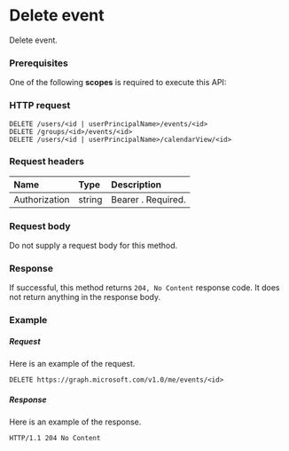# Delete event

Delete event.
### Prerequisites
One of the following **scopes** is required to execute this API: 
### HTTP request
<!-- { "blockType": "ignored" } -->
```http
DELETE /users/<id | userPrincipalName>/events/<id>
DELETE /groups/<id>/events/<id>
DELETE /users/<id | userPrincipalName>/calendarView/<id>

```
### Request headers
| Name       | Type | Description|
|:---------------|:--------|:----------|
| Authorization  | string  | Bearer <token>. Required. |

### Request body
Do not supply a request body for this method.


### Response
If successful, this method returns `204, No Content` response code. It does not return anything in the response body.

### Example
##### Request
Here is an example of the request.
<!-- {
  "blockType": "request",
  "name": "delete_event"
}-->
```http
DELETE https://graph.microsoft.com/v1.0/me/events/<id>
```
##### Response
Here is an example of the response. 
<!-- {
  "blockType": "response",
  "truncated": true
} -->
```http
HTTP/1.1 204 No Content
```

<!-- uuid: 8fcb5dbc-d5aa-4681-8e31-b001d5168d79
2015-10-25 14:57:30 UTC -->
<!-- {
  "type": "#page.annotation",
  "description": "Delete event",
  "keywords": "",
  "section": "documentation",
  "tocPath": ""
}-->